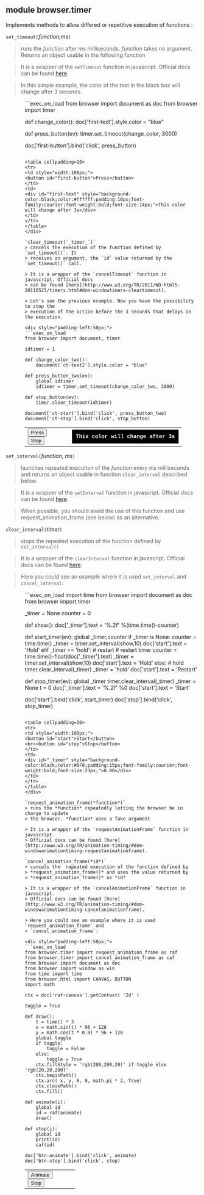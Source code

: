 module **browser.timer**
------------------------

Implements methods to allow differed or repetitive execution of functions :

`set_timeout(`_function,ms_`)`
> runs the *function* after *ms* milliseconds. *function* takes no argument. 
> Returns an object usable in the following function

> It is a wrapper of the `setTimeout` function in javascript. Official docs 
> can be found [here](http://www.w3.org/TR/2011/WD-html5-20110525/timers.html#dom-windowtimers-settimeout).

> In this simple example, the color of the text in the black box will change 
> after 3 seconds.

<div style="padding-left:50px;">
```exec_on_load
from browser import document as doc
from browser import timer

def change_color():
    doc['first-text'].style.color = "blue"

def press_button(ev):
    timer.set_timeout(change_color, 3000)

doc['first-button'].bind('click', press_button)
```

<table cellpadding=10>
<tr>
<td style="width:100px;">
<button id="first-button">Press</button>
</td>
<td>
<div id="first-text" style="background-color:black;color:#ffffff;padding:10px;font-family:courier;font-weight:bold;font-size:14px;">This color will change after 3s</div>
</td>
</tr>
</table>
</div>

`clear_timeout(`_timer_`)`
> cancels the execution of the function defined by `set_timeout()`. It 
> receives an argument, the `id` value returned by the `set_timeout()` call. 

> It is a wrapper of the `cancelTimeout` function in javascript. Official docs
> can be found [here](http://www.w3.org/TR/2011/WD-html5-20110525/timers.html#dom-windowtimers-cleartimeout).

> Let's see the previous example. Now you have the possibility to stop the 
> execution of the action before the 3 seconds that delays in the execution.

<div style="padding-left:50px;">
```exec_on_load
from browser import document, timer

idtimer = 1

def change_color_two():
    document['ct-text2'].style.color = "blue"

def press_button_two(ev):
    global idtimer
    idtimer = timer.set_timeout(change_color_two, 3000)
    
def stop_button(ev):
    timer.clear_timeout(idtimer)

document['ct-start'].bind('click', press_button_two)
document['ct-stop'].bind('click', stop_button)
```

<table cellpadding=10>
<tr>
<td style="width:100px;">
<button id="ct-start">Press</button>
<br>
<button id="ct-stop">Stop</button>
</td>
<td>
<div id="ct-text2" style="background-color:black;color:#ffffff;padding:10px;font-family:courier;font-weight:bold;font-size:14px;">This color will change after 3s</div>
</td>
</tr>
</table>
</div>

`set_interval(`_function, ms_`)`
> launches repeated execution of the *function* every *ms* milliseconds and 
> returns an object usable in function `clear_interval` described below.

> It is a wrapper of the `setInterval` function in javascript. Official docs 
> can be found [here](http://www.w3.org/TR/2011/WD-html5-20110525/timers.html#dom-windowtimers-setinterval).

> When possible, you should avoid the use of this function and use 
> request_animation_frame (see below) as an alternative. 

`clear_interval(`_timer_`)`
> stops the repeated execution of the function defined by `set_interval()`

> It is a wrapper of the `clearInterval` function in javascript. Official docs 
> can be found [here](http://www.w3.org/TR/2011/WD-html5-20110525/timers.html#dom-windowtimers-clearinterval).

> Here you could see an example where it is used `set_interval` and 
> `cancel_interval`:

<div style="padding-left:50px;">
```exec_on_load
import time
from browser import document as doc
from browser import timer

_timer = None
counter = 0

def show():
    doc['_timer'].text = '%.2f' %(time.time()-counter)

def start_timer(ev):
    global _timer,counter
    if _timer is None:
        counter = time.time()
        _timer = timer.set_interval(show,10)
        doc['start'].text = 'Hold'
    elif _timer == 'hold': # restart
        # restart timer
        counter = time.time()-float(doc['_timer'].text)
        _timer = timer.set_interval(show,10)
        doc['start'].text = 'Hold'
    else: # hold
        timer.clear_interval(_timer)
        _timer = 'hold'
        doc['start'].text = 'Restart'

def stop_timer(ev):
    global _timer
    timer.clear_interval(_timer)
    _timer = None
    t = 0
    doc['_timer'].text = '%.2f' %0
    doc['start'].text = 'Start'

doc['start'].bind('click', start_timer)
doc['stop'].bind('click', stop_timer)
```

<table cellpadding=10>
<tr>
<td style="width:100px;">
<button id="start">Start</button>
<br><button id="stop">Stop</button>
</td>
<td>
<div id="_timer" style="background-color:black;color:#0F0;padding:15px;font-family:courier;font-weight:bold;font-size:23px;">0.00</div>
</td>
</tr>
</table>
</div>

`request_animation_frame(*function*)`
> runs the *function* repeatedly letting the browser be in charge to update
> the browser. *function* uses a fake argument

> It is a wrapper of the `requestAnimationFrame` function in javascript. 
> Official docs can be found [here](http://www.w3.org/TR/animation-timing/#dom-windowanimationtiming-requestanimationframe). 

`cancel_animation_frame(*id*)`
> cancels the  repeated execution of the function defined by 
> *request_animation_frame()* and uses the value returned by 
> *request_animation_frame()* as *id*

> It is a wrapper of the `cancelAnimationFrame` function in javascript. 
> Official docs can be found [here](http://www.w3.org/TR/animation-timing/#dom-windowanimationtiming-cancelanimationframe).

> Here you could see an example where it is used `request_animation_frame` and
> `cancel_animation_frame`:

<div style="padding-left:50px;">
```exec_on_load
from browser.timer import request_animation_frame as raf
from browser.timer import cancel_animation_frame as caf
from browser import document as doc
from browser import window as win
from time import time
from browser.html import CANVAS, BUTTON
import math

ctx = doc['raf-canvas'].getContext( '2d' ) 

toggle = True

def draw():
    t = time() * 3
    x = math.sin(t) * 96 + 128
    y = math.cos(t * 0.9) * 96 + 128
    global toggle
    if toggle:
        toggle = False
    else:
        toggle = True
    ctx.fillStyle = 'rgb(200,200,20)' if toggle else 'rgb(20,20,200)'
    ctx.beginPath()
    ctx.arc( x, y, 6, 0, math.pi * 2, True)
    ctx.closePath()
    ctx.fill()

def animate(i):
    global id
    id = raf(animate)
    draw()

def stop(i):
    global id
    print(id)
    caf(id)

doc['btn-animate'].bind('click', animate)
doc['btn-stop'].bind('click', stop)
```

<table cellpadding=10>
<tr>
<td style="width:100px;">
<button id="btn-animate" type="button">Animate</button>
<br>
<button id="btn-stop" type="button">Stop</button>
</td>
<td>
<canvas id="raf-canvas" width=256 height=256></canvas>
</td>
</tr>
</table>
</div>
